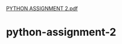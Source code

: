 [PYTHON ASSIGNMENT 2.pdf](https://github.com/Nithin0201/python-assignment-2/files/8638893/PYTHON.ASSIGNMENT.2.pdf)
# python-assignment-2
